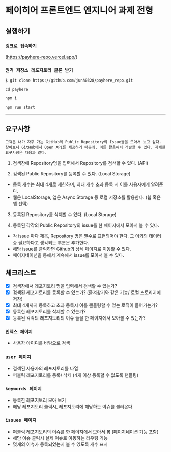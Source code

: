 # 페이히어 프론트엔드 엔지니어 과제 전형

## 실행하기

### `링크로 접속하기`

(https://payhere-repo.vercel.app/)

### `원격 저장소 레포지토리 클론 받기`

```
$ git clone https://github.com/junh0328/payhere_repo.git

cd payhere

npm i

npm run start
```

<hr/>

## 요구사항

```
고객은 내가 자주 가는 GitHub의 Public Repository의 Issue들을 모아서 보고 싶다.
찾아보니 GitHub에서 Open API를 제공하기 때문에, 이를 활용해서 개발할 수 있다. 자세한 요구사항은 다음과 같다.
```

1. 검색창에 Repository명을 입력해서 Repository를 검색할 수 있다. (API)

2. 검색된 Public Repository를 등록할 수 있다. (Local Storage)

- 등록 개수는 최대 4개로 제한하며, 최대 개수 초과 등록 시 이를 사용자에게 알려준다.
- 웹은 LocalStorage, 앱은 Async Storage 등 로컬 저장소를 활용한다. (웹 혹은 앱 선택)

3. 등록된 Repository를 삭제할 수 있다. (Local Storage)

4. 등록된 각각의 Public Repository의 issue를 한 페이지에서 모아서 볼 수 있다.

- 각 issue 마다 제목, Repository 명은 필수로 표현되어야 한다. 그 이외의 데이터 중 필요하다고 생각되는 부분은 추가한다.
- 해당 issue를 클릭하면 Github의 상세 페이지로 이동할 수 있다.
- 페이지네이션을 통해서 계속해서 issue를 모아서 볼 수 있다.

## 체크리스트

- [x] 검색창에서 레포지토리 명을 입력해서 검색할 수 있는가?
- [x] 검색된 레포지토리를 등록할 수 있는가? (즐겨찾기와 같은 기능/ 로컬 스토리지에 저장)
- [x] 최대 4개까지 등록하고 초과 등록시 이를 핸들링할 수 있는 로직이 들어가는가?
- [x] 등록한 레포지토리를 삭제할 수 있는가?
- [x] 등록된 각각의 레포지토리의 이슈 들을 한 페이지에서 모아볼 수 있는가?

### `인덱스 페이지`

- 사용자 아이디를 바탕으로 검색

### `user 페이지`

- 검색된 사용자의 레포지토리를 나열
- 퍼블릭 레포지토리를 등록/ 삭제 (4개 이상 등록할 수 없도록 핸들링)

### `keywords 페이지`

- 등록한 레포지토리 모아 보기
- 해당 레포지토리 클릭시, 레포지토리에 해당하는 이슈를 불러온다

### `issues 페이지`

- 퍼블릭 레포지토리의 이슈를 한 페이지에서 모아서 봄 (페이지네이션 기능 포함)
- 해당 이슈 클릭시 실제 이슈로 이동하는 라우팅 기능
- 몇개의 이슈가 등록되었는지 볼 수 있도록 개수 표시
